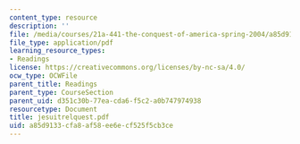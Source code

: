 ```yaml
---
content_type: resource
description: ''
file: /media/courses/21a-441-the-conquest-of-america-spring-2004/a85d9133cfa8af58ee6ecf525f5cb3ce_jesuitrelquest.pdf
file_type: application/pdf
learning_resource_types:
- Readings
license: https://creativecommons.org/licenses/by-nc-sa/4.0/
ocw_type: OCWFile
parent_title: Readings
parent_type: CourseSection
parent_uid: d351c30b-77ea-cda6-f5c2-a0b747974938
resourcetype: Document
title: jesuitrelquest.pdf
uid: a85d9133-cfa8-af58-ee6e-cf525f5cb3ce
---
```

